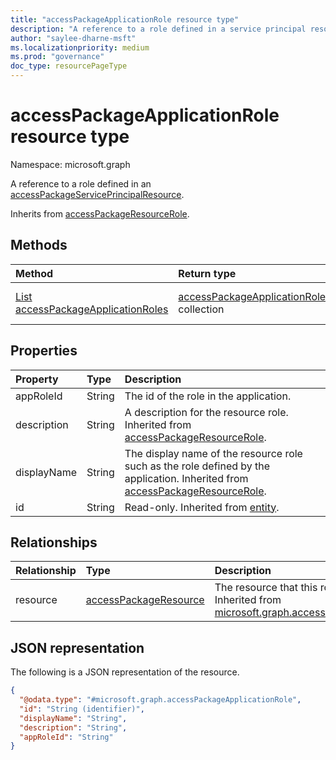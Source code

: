 ```yaml
---
title: "accessPackageApplicationRole resource type"
description: "A reference to a role defined in a service principal resource"
author: "saylee-dharne-msft"
ms.localizationpriority: medium
ms.prod: "governance"
doc_type: resourcePageType
---
```


# accessPackageApplicationRole resource type

Namespace: microsoft.graph



A reference to a role defined in an [accessPackageServicePrincipalResource](../resources/accesspackageserviceprincipalresource.md).

Inherits from [accessPackageResourceRole](../resources/accesspackageresourcerole.md).

## Methods
|Method|Return type|Description|
|:---|:---|:---|
|[List accessPackageApplicationRoles](../api/accesspackageapplicationrole-list.md)|[accessPackageApplicationRole](../resources/accesspackageapplicationrole.md) collection|Get a list of the [accessPackageApplicationRole](../resources/accesspackageapplicationrole.md) objects and their properties.|

## Properties
|Property|Type|Description|
|:---|:---|:---|
|appRoleId|String|The id of the role in the application.|
|description|String|A description for the resource role. Inherited from [accessPackageResourceRole](../resources/accesspackageresourcerole.md).|
|displayName|String|The display name of the resource role such as the role defined by the application. Inherited from [accessPackageResourceRole](../resources/accesspackageresourcerole.md).|
|id|String|Read-only. Inherited from [entity](../resources/entity.md).|

## Relationships
|Relationship|Type|Description|
|:---|:---|:---|
|resource|[accessPackageResource](../resources/accesspackageresource.md)|The resource that this role is associated with. Inherited from [microsoft.graph.accessPackageResourceRole](../resources/accesspackageresourcerole.md)|

## JSON representation
The following is a JSON representation of the resource.
<!-- {
  "blockType": "resource",
  "keyProperty": "id",
  "@odata.type": "microsoft.graph.accessPackageApplicationRole",
  "baseType": "microsoft.graph.accessPackageResourceRole",
  "openType": false
}
-->
``` json
{
  "@odata.type": "#microsoft.graph.accessPackageApplicationRole",
  "id": "String (identifier)",
  "displayName": "String",
  "description": "String",
  "appRoleId": "String"
}
```

